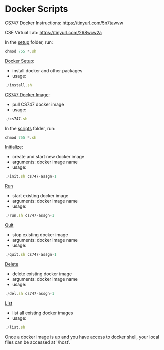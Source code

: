# Docker Scripts

CS747 Docker Instructions: https://tinyurl.com/5n7tawvw

CSE Virtual Lab: https://tinyurl.com/268wcw2a

In the [setup](./setup/) folder, run:
```js
chmod 755 *.sh
```

[Docker Setup](./setup/install.sh):
- install docker and other packages
- usage:
```js
./install.sh
```

[CS747 Docker Image](./setup/cs747.sh):
- pull CS747 docker image
- usage:
```js
./cs747.sh
```

In the [scripts](.) folder, run:
```js
chmod 755 *.sh
```

[Initialize](./init.sh):
- create and start new docker image
- arguments: docker image name
- usage:
```js
./init.sh cs747-assgn-1
```

[Run](./run.sh)
- start existing docker image
- arguments: docker image name
- usage:
```js
./run.sh cs747-assgn-1
```

[Quit](./quit.sh)
- stop existing docker image
- arguments: docker image name
- usage:
```js
./quit.sh cs747-assgn-1
```

[Delete](./delete.sh)
- delete existing docker image
- arguments: docker image name
- usage:
```js
./del.sh cs747-assgn-1
```

[List](./list.sh)
- list all existing docker images
- usage:
```js
./list.sh
```

Once a docker image is up and you have access to docker shell, your local files can be accessed at '/host'.